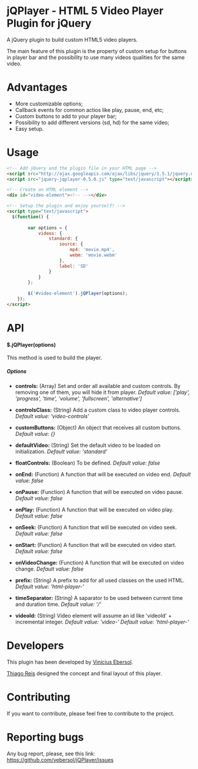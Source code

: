 # jQPlayer - HTML 5 Video Player Plugin for jQuery

A jQuery plugin to build custom HTML5 video players.

The main feature of this plugin is the property of custom setup for buttons in player bar and the possibility to use many videos qualities for the same video.

# Advantages

* More customizable options;
* Callback events for common actios like play, pause, end, etc;
* Custom buttons to add to your player bar;
* Possibility to add different versions (sd, hd) for the same video;
* Easy setup.

# Usage

```html
<!-- Add jQuery and the plugin file in your HTML page -->
<script src="http://ajax.googleapis.com/ajax/libs/jquery/1.5.1/jquery.min.js" type="text/javascript"></script>
<script src="jquery-jqplayer-0.5.0.js" type="text/javascript"></script>

<!-- Create an HTML element -->
<div id="video-element"><!-- --></div>

<!-- Setup the plugin and enjoy yourself! -->
<script type="text/javascript">
  $(function() {
  	
		var options = {
			videos: {
				standard: {
					source: {
						mp4: 'movie.mp4',
						webm: 'movie.webm'
					},
					label: 'SD'
				}
			}
		};
		
		$('#video-element').jQPlayer(options);
	});
</script>
```

# API

#### $.jQPlayer(options)

This method is used to build the player.

##### Options

* **controls:** (Array)
Set and order all available and custom controls.
By removing one of them, you will hide it from player.
*Default value: ['play', 'progress', 'time', 'volume', 'fullscreen', 'alternative']*

* **controlsClass:** (String)
Add a custom class to video player controls.
*Default value: 'video-controls'*

* **customButtons:** (Object)
An object that receives all custom buttons.
*Default value: {}*

* **defaultVideo:** (String)
Set the default video to be loaded on initialization.
*Default value: 'standard'*

* **floatControls:** (Boolean)
To be defined.
*Default value: false*

* **onEnd:** (Function)
A function that will be executed on video end.
*Default value: false*

* **onPause:** (Function)
A function that will be executed on video pause.
*Default value: false*

* **onPlay:** (Function)
A function that will be executed on video play.
*Default value: false*

* **onSeek:** (Function)
A function that will be executed on video seek.
*Default value: false*

* **onStart:** (Function)
A function that will be executed on video start.
*Default value: false*

* **onVideoChange:** (Function)
A function that will be executed on video change.
*Default value: false*

* **prefix:** (String)
A prefix to add for all used classes on the used HTML.
*Default value: 'html-player-'*

* **timeSeparator:** (String)
A saparator to be used between current time and duration time.
*Default value: '/'*

* **videoId:** (String)
Video element will assume an id like 'videoId' + incremental integer.
*Default value: 'video-'*
*Default value: 'html-player-'*

# Developers

This plugin has been developed by [Vinícius Ebersol][ve].

[Thiago Reis][tr] designed the concept and final layout of this player.

# Contributing

If you want to contribute, please feel free to contribute to the project.

# Reporting bugs

Any bug report, please, see this link: https://github.com/vebersol/jQPlayer/issues

[ve]: http://vebersol.net
[tr]: http://www.thiagoreis.com/